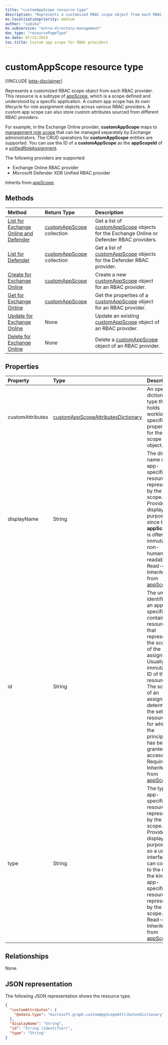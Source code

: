 ```yaml
---
title: "customAppScope resource type"
description: "Represents a customized RBAC scope object from each RBAC provider."
ms.localizationpriority: medium
author: "cubika"
ms.subservice: "entra-directory-management"
doc_type: "resourcePageType"
ms.date: 07/22/2024
toc.title: Custom app scope for RBAC providers
---
```


# customAppScope resource type

[!INCLUDE [beta-disclaimer](../../includes/beta-disclaimer.md)]

Represents a customized RBAC scope object from each RBAC provider. This resource is a subtype of [appScope](appscope.md), which is a scope defined and understood by a specific application. A custom app scope has its own lifecycle for role assignment objects across various RBAC providers. A custom app scope can also store custom attributes sourced from different RBAC providers.

For example, in the Exchange Online provider, **customAppScope** maps to [management role scope](/exchange/understanding-management-role-scopes-exchange-2013-help) that can be managed separately by Exchange administrators. The CRUD operations for **customAppScope** entities are supported. You can use the ID of a **customAppScope** as the **appScopeId** of a [unifiedRoleAssignment](unifiedroleassignment.md).

The following providers are supported:
- Exchange Online RBAC provider
- Microsoft Defender XDR Unified RBAC provider

Inherits from [appScope](appscope.md).

## Methods

| Method       | Return Type | Description |
|:-------------|:------------|:------------|
| [List for Exchange Online and Defender](../api/unifiedrbacapplication-list-customappscopes.md) | [customAppScope](customappscope.md) collection | Get a list of [customAppScope](../resources/customappscope.md) objects for the Exchange Online or Defender RBAC providers. |
| [List for Defender](../api/unifiedrbacapplicationmultiple-list-customappscopes.md) | [customAppScope](customappscope.md) collection | Get a list of [customAppScope](../resources/customappscope.md) objects for the Defender RBAC provider. |
| [Create for Exchange Online](../api/unifiedrbacapplication-post-customappscope.md) | [customAppScope](customappscope.md) | Create a new [customAppScope](../resources/customappscope.md) object for an RBAC provider. |
| [Get for Exchange Online](../api/customappscope-get.md) | [customAppScope](customappscope.md) | Get the properties of a [customAppScope](../resources/customappscope.md) object for an RBAC provider. |
| [Update for Exchange Online](../api/customappscope-update.md)| None | Update an existing [customAppScope](../resources/customappscope.md) object of an RBAC provider.|
| [Delete for Exchange Online](../api/customappscope-delete.md) | None | Delete a [customAppScope](../resources/customappscope.md) object of an RBAC provider. |

## Properties

| Property | Type | Description |
|:-------- |:---- |:----------- |
| customAttributes | [customAppScopeAttributesDictionary](customappscopeattributesdictionary.md) | An open dictionary type that holds workload-specific properties for the scope object. |
| displayName | String | The display name of the app-specific resource represented by the app scope. Provided for display purposes since the **appScopeId** is often an immutable, non-human-readable ID. Read-only. Inherited from [appScope](appscope.md). |
| id | String | The unique identifier of an app-specific container or resource that represents the scope of the assignment. Usually the immutable ID of the resource. The scope of an assignment determines the set of resources for which the principal has been granted access. Required. Inherited from [appScope](appscope.md). |
| type | String | The type of app-specific resource represented by the app scope. Provided for display purposes, so a user interface can convey to the user the kind of app-specific resource represented by the app scope. Read-only. Inherited from [appScope](appscope.md). |

## Relationships

None.

## JSON representation

The following JSON representation shows the resource type.
<!-- {
  "blockType": "resource",
  "keyProperty": "id",
  "@odata.type": "microsoft.graph.customAppScope"
}
-->
```json
{
  "customAttributes": {
    "@odata.type": "microsoft.graph.customAppScopeAttributesDictionary"
  },
  "displayName": "String",
  "id": "String (identifier)",
  "type": "String"
}
```
